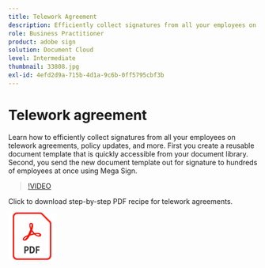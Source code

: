 ```yaml
---
title: Telework Agreement
description: Efficiently collect signatures from all your employees on telework agreements, policy updates, and more
role: Business Practitioner
product: adobe sign
solution: Document Cloud
level: Intermediate
thumbnail: 33808.jpg
exl-id: 4efd2d9a-715b-4d1a-9c6b-0ff5795cbf3b
---
```

# Telework agreement

Learn how to efficiently collect signatures from all your employees on telework agreements, policy updates, and more. First you create a reusable document template that is quickly accessible from your document library. Second, you send the new document template out for signature to hundreds of employees at once using Mega Sign.

>[!VIDEO](https://video.tv.adobe.com/v/33808?hidetitle=true)

Click to download step-by-step PDF recipe for telework agreements.

[![Download PDF Recipe](../assets/acrobat_PDF_96.png)](../assets/UseCaseRecipe-EN-UsingMegaSign.pdf)
